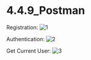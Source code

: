 # 4.4.9_Postman

Registration:
![1](https://user-images.githubusercontent.com/23257718/228808914-78b11e77-39ad-4654-8910-1605b2a395dc.PNG)

Authentication:
![2](https://user-images.githubusercontent.com/23257718/228808987-d402140a-8661-4755-ae94-82741aa0af6b.PNG)

Get Current User:
![3](https://user-images.githubusercontent.com/23257718/228809056-9a251b3b-5708-4203-a480-806155b0b852.PNG)
